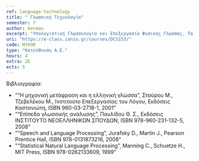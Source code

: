 ```yaml
---
ref: language-technology
title: " Γλωσσική Τεχνολογία"
semester: 7
author: kerman
excerpt: "Υπολογιστική Γλωσσολογία και Επεξεργασία Φυσικής Γλώσσας. Τα χαρακτηριστικά της φυσικής γλώσσας. Μορφολογική επεξεργασία. Κανονικές Εκφράσεις. Αυτόματα και Μετατροπείς Πεπερασμένων Καταστάσεων. Σύνταξη. Ανάπτυξη Γραμματικών. Τύποι Γραμματικών και φορμαλισμοί. Iεραρχία Chomsky. Συντακτική Ανάλυση. Σημασιολογική Επεξεργασία. Ερμηνεία.  Λογική Φόρμα. Επιλεκτικοί περιορισμοί. Σημασιολογικά δίκτυα. Οντολογίες. Πραγματολογία. Ανάλυση Λόγου. Επίλυση αναφορών. Επισημείωση μερών του λόγου. Στοχαστική σύνταξη. Επαγωγή γραμματικής. Άρση Αμφισημίας Λέξεων. Σύνθεση Φυσικής Γλώσσας. Αυτόματη Μετάφραση. Εξαγωγή Πληροφορίας. Το πακέτο εργαλείων επεξεργασίας φυσικής γλώσσας NLTK. Εφαρμογές μηχανικής μάθησης στην επεξεργασία φυσικής γλώσσας. "
uri: "https://e-class.ionio.gr/courses/DCS153/"
code: ΗΥ690
type: "Κατεύθυνση Α.Ε."
hours: 4
extra: 2Ε
ects: 5
---
```



Βιβλιογραφία: 
  - "“Η μηχανική μετάφραση και η ελληνική γλώσσα”, Σταύρου Μ., Τζεβελέκου Μ., Ινστιτούτο Επεξεργασίας του Λόγου, Εκδόσεις Καστανιώτη, ISBN 960-03-2718-1, 2001" 
  - "“Επίπεδα γλωσσικής ανάλυσης”, Παυλίδου Θ. Σ., Εκδόσεις ΙΝΣΤΙΤΟΥΤΟ ΝΕΟΕΛΛΗΝΙΚΩΝ ΣΠΟΥΔΩΝ, ISBN 978-960-231-132-5, 2008" 
  - "“Speech and Language Processing”, Jurafsky D., Martin J., Pearson Prentice Hall, ISBN 978-0131873216, 2008"
  - "“Statistical Natural Language Processing”, Manning C., Schuetze H., MIT Press, ISBN 978-0262133609, 1999"
